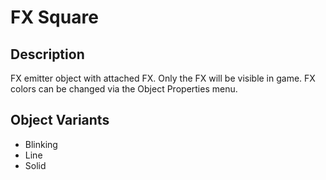 # FX Square

## Description

FX emitter object with attached FX. Only the FX will be visible in game. FX colors can be changed via the Object Properties menu.

## Object Variants

* Blinking
* Line
* Solid
